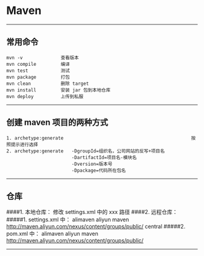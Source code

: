 # Maven
---
## 常用命令
```
mvn -v              查看版本
mvn compile         编译
mvn test            测试
mvn package         打包
mvn clean           删除 target
mvn install         安装 jar 包到本地仓库
mvn deploy          上传到私服
```
---
## 创建 maven 项目的两种方式
```
1. archetype:generate                                               按照提示进行选择
2. archetype:generate   -DgroupId=组织名，公司网站的反写+项目名
                        -DartifactId=项目名-模块名
                        -Dversion=版本号
                        -Dpackage=代码所在包名
```
---              
## 仓库
####1. 本地仓库：
    修改 settings.xml 中的 <localRepository>xxx</localRepository> 路径
####2. 远程仓库：
#####1. settings.xml 中：
    <mirrors>
        <mirror>
            <id>alimaven</id>
            <name>aliyun maven</name>
            <url>http://maven.aliyun.com/nexus/content/groups/public/</url>
            <mirrorOf>central</mirrorOf>
        </mirror>
    <mirrors>
#####2. pom.xml 中：
    <repositories>
        <repository>
            <id>alimaven</id>
            <name>aliyun maven</name>
            <url>http://maven.aliyun.com/nexus/content/groups/public/</url>
        </repository>
    </repositories>

---